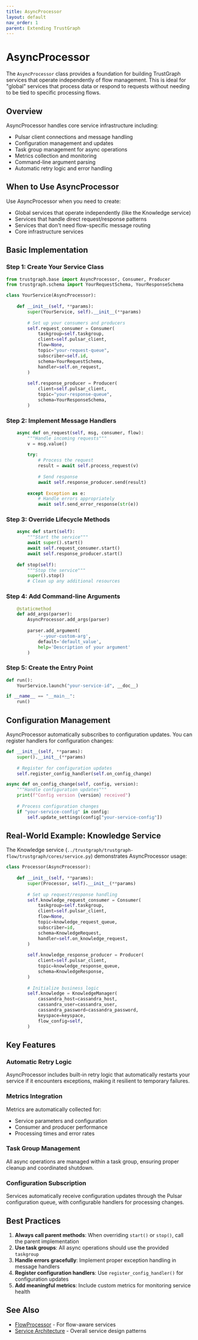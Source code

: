```yaml
---
title: AsyncProcessor
layout: default
nav_order: 1
parent: Extending TrustGraph
---
```


# AsyncProcessor

The `AsyncProcessor` class provides a foundation for building TrustGraph services that operate independently of flow management. This is ideal for "global" services that process data or respond to requests without needing to be tied to specific processing flows.

## Overview

AsyncProcessor handles core service infrastructure including:
- Pulsar client connections and message handling
- Configuration management and updates
- Task group management for async operations
- Metrics collection and monitoring
- Command-line argument parsing
- Automatic retry logic and error handling

## When to Use AsyncProcessor

Use AsyncProcessor when you need to create:
- Global services that operate independently (like the Knowledge service)
- Services that handle direct request/response patterns
- Services that don't need flow-specific message routing
- Core infrastructure services

## Basic Implementation

### Step 1: Create Your Service Class

```python
from trustgraph.base import AsyncProcessor, Consumer, Producer
from trustgraph.schema import YourRequestSchema, YourResponseSchema

class YourService(AsyncProcessor):
    
    def __init__(self, **params):
        super(YourService, self).__init__(**params)
        
        # Set up your consumers and producers
        self.request_consumer = Consumer(
            taskgroup=self.taskgroup,
            client=self.pulsar_client,
            flow=None,
            topic="your-request-queue",
            subscriber=self.id,
            schema=YourRequestSchema,
            handler=self.on_request,
        )
        
        self.response_producer = Producer(
            client=self.pulsar_client,
            topic="your-response-queue", 
            schema=YourResponseSchema,
        )
```

### Step 2: Implement Message Handlers

```python
    async def on_request(self, msg, consumer, flow):
        """Handle incoming requests"""
        v = msg.value()
        
        try:
            # Process the request
            result = await self.process_request(v)
            
            # Send response
            await self.response_producer.send(result)
            
        except Exception as e:
            # Handle errors appropriately
            await self.send_error_response(str(e))
```

### Step 3: Override Lifecycle Methods

```python
    async def start(self):
        """Start the service"""
        await super().start()
        await self.request_consumer.start()
        await self.response_producer.start()
        
    def stop(self):
        """Stop the service"""
        super().stop()
        # Clean up any additional resources
```

### Step 4: Add Command-line Arguments

```python
    @staticmethod
    def add_args(parser):
        AsyncProcessor.add_args(parser)
        
        parser.add_argument(
            '--your-custom-arg',
            default='default_value',
            help='Description of your argument'
        )
```

### Step 5: Create the Entry Point

```python
def run():
    YourService.launch("your-service-id", __doc__)

if __name__ == "__main__":
    run()
```

## Configuration Management

AsyncProcessor automatically subscribes to configuration updates. You can register handlers for configuration changes:

```python
def __init__(self, **params):
    super().__init__(**params)
    
    # Register for configuration updates
    self.register_config_handler(self.on_config_change)

async def on_config_change(self, config, version):
    """Handle configuration updates"""
    print(f"Config version {version} received")
    
    # Process configuration changes
    if "your-service-config" in config:
        self.update_settings(config["your-service-config"])
```

## Real-World Example: Knowledge Service

The Knowledge service (`../trustgraph/trustgraph-flow/trustgraph/cores/service.py`) demonstrates AsyncProcessor usage:

```python
class Processor(AsyncProcessor):
    
    def __init__(self, **params):
        super(Processor, self).__init__(**params)
        
        # Set up request/response handling
        self.knowledge_request_consumer = Consumer(
            taskgroup=self.taskgroup,
            client=self.pulsar_client,
            flow=None,
            topic=knowledge_request_queue,
            subscriber=id,
            schema=KnowledgeRequest,
            handler=self.on_knowledge_request,
        )
        
        self.knowledge_response_producer = Producer(
            client=self.pulsar_client,
            topic=knowledge_response_queue,
            schema=KnowledgeResponse,
        )
        
        # Initialize business logic
        self.knowledge = KnowledgeManager(
            cassandra_host=cassandra_host,
            cassandra_user=cassandra_user,
            cassandra_password=cassandra_password,
            keyspace=keyspace,
            flow_config=self,
        )
```

## Key Features

### Automatic Retry Logic
AsyncProcessor includes built-in retry logic that automatically restarts your service if it encounters exceptions, making it resilient to temporary failures.

### Metrics Integration
Metrics are automatically collected for:
- Service parameters and configuration
- Consumer and producer performance
- Processing times and error rates

### Task Group Management
All async operations are managed within a task group, ensuring proper cleanup and coordinated shutdown.

### Configuration Subscription
Services automatically receive configuration updates through the Pulsar configuration queue, with configurable handlers for processing changes.

## Best Practices

1. **Always call parent methods**: When overriding `start()` or `stop()`, call the parent implementation
2. **Use task groups**: All async operations should use the provided `taskgroup`
3. **Handle errors gracefully**: Implement proper exception handling in message handlers
4. **Register configuration handlers**: Use `register_config_handler()` for configuration updates
5. **Add meaningful metrics**: Include custom metrics for monitoring service health

## See Also

- [FlowProcessor](flow-processor) - For flow-aware services
- [Service Architecture](../architecture) - Overall service design patterns
